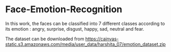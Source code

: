 # Face-Emotion-Recognition

In this work, the faces can be classified into 7 different classes according to its emotion : angry, surprise, disgust, happy, sad, neutral and fear.

The dataset can be downloaded from https://cainvas-static.s3.amazonaws.com/media/user_data/harshita_07/emotion_dataset.zip
